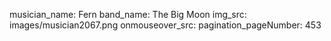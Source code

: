 musician_name: Fern
band_name: The Big Moon
img_src: images/musician2067.png
onmouseover_src: 
pagination_pageNumber: 453